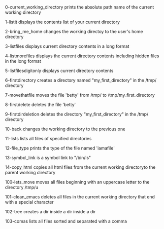 0-current_working_directory prints the absolute path name of the current working directory

1-listit displays the contents list of your current directory

2-bring_me_home changes the working directoy to the user's home directory

3-listfiles displays current directory contents in a long format

4-listmorefiles displays the current directory contents including hidden files in the long format

5-listfilesdigitonly displays current directory contents

6-firstdirectory creates a directory named "my_first_directory" in the /tmp/ directory

7-movethatfile moves the file 'betty' from /tmp/ to /tmp/my_first_directory

8-firstdelete deletes the file 'betty'

9-firstdirdeletion deletes the directory "my_first_directory" in the /tmp/ directory

10-back changes the working directory to the previous one

11-lists lists all files of specified directories

12-file_type prints the type of the file named 'iamafile'

13-symbol_link is a symbol link to "/bin/ls"

14-copy_html copies all html files from the current working directoryto the parent working directory

100-lets_move moves all files beginning with an uppercase letter to the directory /tmp/u

101-clean_emacs deletes all files in the current working directory that end with a special character

102-tree creates a dir inside a dir inside a dir

103-comas lists all files sorted and separated with a comma

